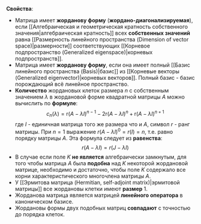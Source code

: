 **Свойства**:
- Матрица имеет **жорданову форму** (**жордано-диагонализируемая**), если [[Алгебраическая и геометрическая кратность собственного значения|алгебраическая кратность]] всех **собственных значений** равна [[Размерность линейного пространства (Dimension of vector space)|размерности]] соответствующих [[Корневое подпространство (Generalized eigenspace)|корневых подпространств]].
- Матрица имеет **жорданову форму**, если она имеет полный [[Базис линейного пространства (Basis)|базис]] из [[Корневые векторы (Generalized eigenvector)|корневых векторов]]. Полный базис - базис порождающий всё линейное пространство.
- **Количество** жордановых клеток размера $n$ с собственным значением $\lambda$ в жордановой форме квадратной матрицы $A$ можно вычислить по **формуле**:$$c_n(\lambda)=\text{r}(A-\lambda I)^{n-1}-2\text{r}(A-\lambda I)^n+\text{r}(A-\lambda I)^{n+1}$$где $I$ - единичная матрица того же размера что и $A$, символ $r$ - ранг матрицы. При $n=1$ выражение $r(A-\lambda I)^0=r(I)=n$, т.е. равно порядку матрицы $A$. Эта формула следует из **равенства**:$$r(A-\lambda I)=r(J-\lambda I)$$
- В случае если поле $K$ **не является** алгебраически замкнутым, для того чтобы матрица $A$ была **подобна** над $K$ некоторой жордановой матрице, необходимо и достаточно, чтобы поле $K$ содержало все корни характеристического многочлена матрицы $A$.
- У [[Эрмитова матрица (Hermitian, self-adjoint matrix)|эрмитовой матрицы]] все жордановы клетки имеют **размер** $1$.
- Жорданова матрица является матрицей **линейного оператора** в каноническом базисе.
- Жордановы формы двух подобных матриц **совпадают** с точностью до порядка клеток.